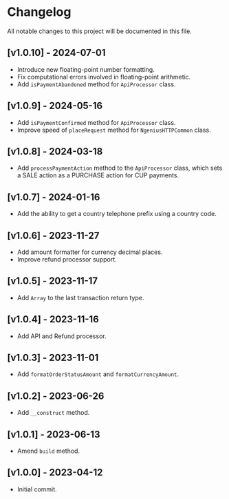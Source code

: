 # Changelog

All notable changes to this project will be documented in this file.

## [v1.0.10] - 2024-07-01

- Introduce new floating-point number formatting.
- Fix computational errors involved in floating-point arithmetic.
- Add `isPaymentAbandoned` method for `ApiProcessor` class.

## [v1.0.9] - 2024-05-16

- Add `isPaymentConfirmed` method for `ApiProcessor` class.
- Improve speed of `placeRequest` method for `NgeniusHTTPCommon` class.

## [v1.0.8] - 2024-03-18

- Add `processPaymentAction` method to the `ApiProcessor` class, which sets a SALE action as a PURCHASE action for CUP
  payments.

## [v1.0.7] - 2024-01-16

- Add the ability to get a country telephone prefix using a country code.

## [v1.0.6] - 2023-11-27

- Add amount formatter for currency decimal places.
- Improve refund processor support.

## [v1.0.5] - 2023-11-17

- Add `Array` to the last transaction return type.

## [v1.0.4] - 2023-11-16

- Add API and Refund processor.

## [v1.0.3] - 2023-11-01

- Add `formatOrderStatusAmount` and `formatCurrencyAmount`.

## [v1.0.2] - 2023-06-26

- Add `__construct` method.

## [v1.0.1] - 2023-06-13

- Amend `build` method.

## [v1.0.0] - 2023-04-12

- Initial commit.
